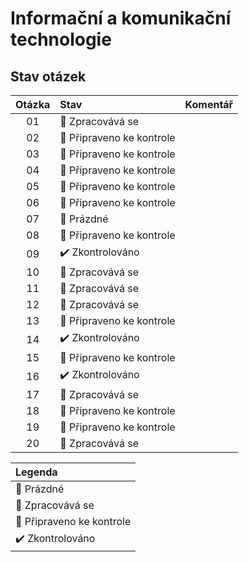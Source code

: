 # Informační a komunikační technologie

## Stav otázek
| Otázka | Stav                             | Komentář |
| :----: | :------------------------------- | :------- |
| 01     | :construction: Zpracovává se     |          |
| 02     | :pushpin: Připraveno ke kontrole |          |
| 03     | :pushpin: Připraveno ke kontrole |          |
| 04     | :pushpin: Připraveno ke kontrole |          |
| 05     | :pushpin: Připraveno ke kontrole |          |
| 06     | :pushpin: Připraveno ke kontrole |          |
| 07     | :black_square_button: Prázdné    |          |
| 08     | :pushpin: Připraveno ke kontrole |          |
| 09     | :heavy_check_mark: Zkontrolováno |          |
| 10     | :construction: Zpracovává se     |          |
| 11     | :construction: Zpracovává se     |          |
| 12     | :construction: Zpracovává se     |          |
| 13     | :pushpin: Připraveno ke kontrole |          |
| 14     | :heavy_check_mark: Zkontrolováno |          |
| 15     | :pushpin: Připraveno ke kontrole |          |
| 16     | :heavy_check_mark: Zkontrolováno |          |
| 17     | :construction: Zpracovává se     |          |
| 18     | :pushpin: Připraveno ke kontrole |          |
| 19     | :pushpin: Připraveno ke kontrole |          |
| 20     | :construction: Zpracovává se     |          |

| Legenda                          |
| :------------------------------- |
| :black_square_button: Prázdné    |
| :construction: Zpracovává se     |
| :pushpin: Připraveno ke kontrole |
| :heavy_check_mark: Zkontrolováno |
